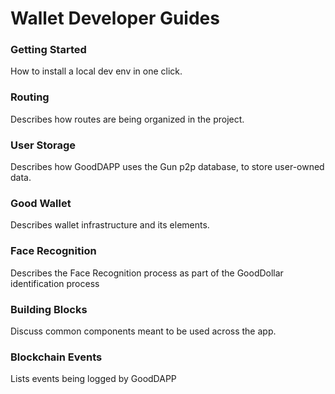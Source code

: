 # Wallet Developer Guides

### Getting Started&#x20;

How to install a local dev env in one click.

### Routing&#x20;

Describes how routes are being organized in the project.

### User Storage&#x20;

Describes how GoodDAPP uses the Gun p2p database, to store user-owned data.

### Good Wallet&#x20;

Describes wallet infrastructure and its elements.

### Face Recognition&#x20;

Describes the Face Recognition process as part of the GoodDollar identification process

### Building Blocks&#x20;

Discuss common components meant to be used across the app.

### Blockchain Events&#x20;

Lists events being logged by GoodDAPP
